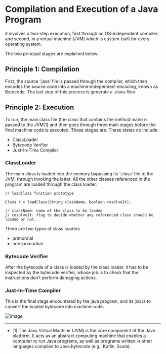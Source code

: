 # Compilation and Execution of a Java Program
it involves a two-step execution, first through an OS-independent compiler; and second, in a virtual machine (JVM) which is custom-built for every operating system. 

The two principal stages are explained below:
## Principle 1: Compilation
First, the source ‘.java’ file is passed through the compiler, which then encodes the source code into a machine-independent encoding, known as Bytecode. The last step of this process is generate a .class files
## Principle 2: Execution
To run, the main class file (the class that contains the method main) is passed to the JVM[1] and then goes through three main stages before the final machine code is executed. These stages are:
These states do include:

* ClassLoader
* Bytecode Verifier
* Just-In-Time Compiler
### ClassLoader
The main class is loaded into the memory bypassing its ‘.class’ file to the JVM, through invoking the latter. All the other classes referenced in the program are loaded through the class loader.
```
// loadClass function prototype

Class r = loadClass(String className, boolean resolveIt);

// className: name of the class to be loaded
// resolveIt: flag to decide whether any referenced class should be loaded or not.
```
There are two types of class loaders

* primordial
* non-primordial
### Bytecode Verifier
After the bytecode of a class is loaded by the class loader, it has to be inspected by the bytecode verifier, whose job is to check that the instructions don’t perform damaging actions.
### Just-In-Time Compiler
This is the final stage encountered by the java program, and its job is to convert the loaded bytecode into machine code.

![image](https://github.com/user-attachments/assets/2a06d8f1-7979-4ab6-8a45-012279a8b344)






--------------------------------------------------------------------
* [1] The Java Virtual Machine (JVM) is the core component of the Java platform. It acts as an abstract computing machine that enables a computer to run Java programs, as well as programs written in other languages compiled to Java bytecode (e.g., Kotlin, Scala).




